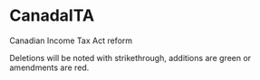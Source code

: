 # CanadaITA
Canadian Income Tax Act reform 

Deletions will be noted with strikethrough, additions are green or amendments are red.
